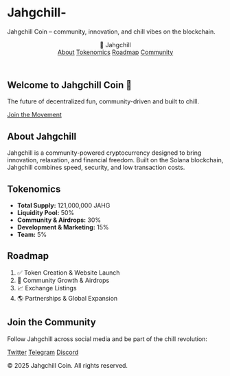 # Jahgchill-
Jahgchill Coin – community, innovation, and chill vibes on the blockchain.
<!DOCTYPE html>
<html lang="en">
<head>
  <meta charset="UTF-8">
  <meta name="viewport" content="width=device-width, initial-scale=1.0">
  <title>Jahgchill Coin</title>
  <link rel="stylesheet" href="style.css">
</head>
<body>
  <!-- Header Section -->
  <header>
    <div class="logo">💠 Jahgchill</div>
    <nav>
      <a href="#about">About</a>
      <a href="#tokenomics">Tokenomics</a>
      <a href="#roadmap">Roadmap</a>
      <a href="#community">Community</a>
    </nav>
  </header>

  <!-- Hero Section -->
  <section class="hero">
    <h1>Welcome to Jahgchill Coin 🚀</h1>
    <p>The future of decentralized fun, community-driven and built to chill.</p>
    <a class="btn" href="#community">Join the Movement</a>
  </section>

  <!-- About Section -->
  <section id="about" class="content">
    <h2>About Jahgchill</h2>
    <p>
      Jahgchill is a community-powered cryptocurrency designed to bring innovation, 
      relaxation, and financial freedom. Built on the Solana blockchain, 
      Jahgchill combines speed, security, and low transaction costs.
    </p>
  </section>

  <!-- Tokenomics Section -->
  <section id="tokenomics" class="content">
    <h2>Tokenomics</h2>
    <ul>
      <li><strong>Total Supply:</strong> 121,000,000 JAHG</li>
      <li><strong>Liquidity Pool:</strong> 50%</li>
      <li><strong>Community & Airdrops:</strong> 30%</li>
      <li><strong>Development & Marketing:</strong> 15%</li>
      <li><strong>Team:</strong> 5%</li>
    </ul>
  </section>

  <!-- Roadmap Section -->
  <section id="roadmap" class="content">
    <h2>Roadmap</h2>
    <ol>
      <li>✅ Token Creation & Website Launch</li>
      <li>🚀 Community Growth & Airdrops</li>
      <li>📈 Exchange Listings</li>
      <li>🌎 Partnerships & Global Expansion</li>
    </ol>
  </section>

  <!-- Community Section -->
  <section id="community" class="content">
    <h2>Join the Community</h2>
    <p>Follow Jahgchill across social media and be part of the chill revolution:</p>
    <div class="social-links">
      <a href="#">Twitter</a>
      <a href="#">Telegram</a>
      <a href="#">Discord</a>
    </div>
  </section>

  <!-- Footer -->
  <footer>
    <p>© 2025 Jahgchill Coin. All rights reserved.</p>
  </footer>
</body>
</html>
